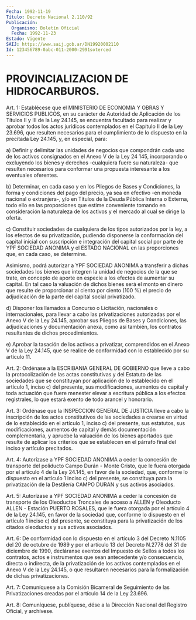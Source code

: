 ```yaml
---
Fecha: 1992-11-19
Título: Decreto Nacional 2.110/92
Publicación:
  Organismo: Boletín Oficial
  Fecha: 1992-11-23
Estado: Vigente
SAIJ: https://www.saij.gob.ar/DN19920002110
Id: 123456789-0abc-011-2000-2991soterced
---
```

# PROVINCIALIZACION DE HIDROCARBUROS.

<a id="1"></a>
Art.  1:  Establécese  que el MINISTERIO DE ECONOMIA Y OBRAS Y SERVICIOS PUBLICOS, en su carácter  de  Autoridad  de Aplicación de los Títulos II y III de la Ley 24.145, se encuentra  facultado para realizar  y  aprobar todos los actos jurídicos contemplados  en  el Capítulo II de  la  Ley  23.696,  que  resulten  necesarios para el cumplimiento  de  lo  dispuesto en la precitada Ley 24.145,  y,  en especial, para:

a) Definir y delimitar  las  unidades  de  negocios que compondrán cada uno de los activos consignados en el Anexo  V  de  la  Ley  24 145,  incorporando  o  excluyendo los bienes y derechos -cualquiera fuere su naturaleza- que  resulten  necesarios  para  conformar una propuesta interesante a los eventuales oferentes.

b)  Determinar,  en  cada  caso  y  en  los  Pliegos  de  Bases  y Condiciones, la forma y condiciones del pago del precio, ya  sea en efectivo  -en  moneda nacional o extranjera-, y/o en Títulos de  la Deuda Pública Interna  o Externa, todo ello en las proporciones que estime conveniente tomando  en  consideración  la naturaleza de los activos y el mercado al cual se dirige la oferta.

c)  Constituir  sociedades de cualquiera de los tipos  autorizados por la ley, a los  efectos de su privatización, pudiendo disponerse la conformación del  capital  inicial con suscripción e integración del capital social por parte de  YPF  SOCIEDAD  ANONIMA y el ESTADO NACIONAL  en las proporciones que, en cada caso, se  determine.

Asimismo,  podrá  autorizar  a YPF SOCIEDAD ANONIMA a transferir a dichas sociedades los bienes que  integren la unidad de negocios de la que se trate, en concepto de aporte  en especie a los efectos de aumentar  su  capital. En tal caso la valuación  de  dichos  bienes será el monto en  dinero  que resulte de proporcionar al ciento por ciento (100 %) el precio de  adjudicación  de  la parte del capital social privatizado.

d)  Disponer  los llamados a Concurso o Licitación,  nacionales  o internacionales, para llevar a cabo las privatizaciones autorizadas por  el  Anexo  V de la Ley 24.145, aprobar sus Pliegos de Bases y Condiciones, las adjudicaciones  y  documentación anexa, como así también, los contratos resultantes de dichos procedimientos.

e)  Aprobar la tasación de los activos a privatizar,  comprendidos en el  Anexo  V de la Ley 24.145, que se realice de conformidad con lo establecido por su artículo 11.

<a id="2"></a>
Art. 2: Ordénase a la ESCRIBANIA GENERAL DE GOBIERNO que lleve a  cabo  la  protocolización  de  las  actas  constitutivas  y  del Estatuto  de las sociedades que se constituyan por aplicación de lo establecido   en  el  artículo  1,  inciso  c)  del  presente,  sus modificaciones,  aumentos  de  capital  y  toda actuación que fuere menester elevar a escritura pública a los efectos  registrales,  lo que estará exento de todo arancel y honorario.

<a id="3"></a>
Art. 3: Ordénase que la INSPECCION GENERAL DE JUSTICIA lleve a cabo la  inscripción de los actos constitutivos de las sociedades a crearse en  virtud  de  lo  establecido en el artículo 1, inciso c) del  presente,  sus  estatutos,  sus  modificaciones,  aumentos  de capital  y  demás  documentación    complementaria,  y  apruebe  la valuación  de  los  bienes aportados que  resulte  de  aplicar  los criterios que se establecen  en  el  párrafo  final  del  inciso  y artículo precitados.

<a id="4"></a>
Art. 4: Autorízase a YPF SOCIEDAD ANONIMA a ceder la concesión de transporte  del  poliducto  Campo  Durán  - Monte Cristo, que le fuera otorgada por el artículo 4 de la Ley 24.145,  en  favor de la sociedad,  que,  conforme  lo dispuesto en el artículo 1 inciso  c) del presente, se constituya  para la privatización de la Destilería CAMPO DURAN y sus activos asociados.

<a id="5"></a>
Art. 5: Autorízase a YPF SOCIEDAD ANONIMA a ceder la concesión de transporte  de  los  Oleoductos  Troncales  de  acceso a ALLEN y Oleoducto  ALLEN  - Estación PUERTO ROSALES, que le fuera  otorgada por el artículo 4 de  la  Ley  24.145, en favor de la sociedad que, conforme lo dispuesto en el artículo  1  inciso c) del presente, se constituya para la privatización de los citados  oleoductos  y  sus activos asociados.

<a id="6"></a>
Art.  6:  De conformidad con lo dispuesto en el artículo 3 del Decreto N.1105 del  20  de octubre de 1989 y por el artículo 13 del Decreto N.2778 del 31 de  diciembre de 1990, decláranse exentos del Impuesto de Sellos a todos  los contratos, actos e instrumentos que sean  antecedente y/o consecuencia,  directa  o  indirecta,  de  la privatización  de  los activos contemplados en el Anexo V de la Ley 24.145,  o  que resultaren  necesarios  para  la  formalización  de dichas privatizaciones.

<a id="7"></a>
Art.  7: Comuníquese a la Comisión Bicameral de Seguimiento de las Privatizaciones  creadas  por  el artículo 14 de la Ley 23.696.

<a id="8"></a>
Art.  8: Comuníquese, publíquese, dése a la Dirección Nacional del Registro Oficial, y archívese.